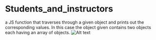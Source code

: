 # Students_and_instructors
a JS function that traverses through a given object and prints out the corresponding values. In this case the object given contains two objects each having an array of objects.
![Alt text](https://raw.github.com/kevinbundi/Students_and_instructors/master/Capture.PNG)
